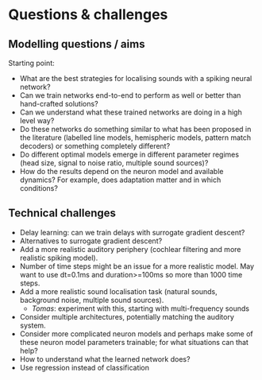 
# Questions & challenges


## Modelling questions / aims

Starting point:

* What are the best strategies for localising sounds with a spiking neural network?
* Can we train networks end-to-end to perform as well or better than hand-crafted solutions?
* Can we understand what these trained networks are doing in a high level way?
* Do these networks do something similar to what has been proposed in the literature (labelled line models, hemispheric models, pattern match decoders) or something completely different?
* Do different optimal models emerge in different parameter regimes (head size, signal to noise ratio, multiple sound sources)?
* How do the results depend on the neuron model and available dynamics? For example, does adaptation matter and in which conditions?


## Technical challenges

* Delay learning: can we train delays with surrogate gradient descent?
* Alternatives to surrogate gradient descent?
* Add a more realistic auditory periphery (cochlear filtering and more realistic spiking model).
* Number of time steps might be an issue for a more realistic model. May want to use dt=0.1ms and duration>=100ms so more than 1000 time steps.
* Add a more realistic sound localisation task (natural sounds, background noise, multiple sound sources).
  - _Tomas_: experiment with this, starting with multi-frequency sounds
* Consider multiple architectures, potentially matching the auditory system.
* Consider more complicated neuron models and perhaps make some of these neuron model parameters trainable; for what situations can that help?
* How to understand what the learned network does?
* Use regression instead of classification
